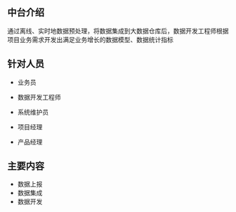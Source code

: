 ## 中台介绍

通过离线、实时地数据预处理，将数据集成到大数据仓库后，数据开发工程师根据项目业务需求开发出满足业务增长的数据模型、数据统计指标

## 针对人员

- 业务员
- 数据开发工程师

- 系统维护员
- 项目经理
- 产品经理

## 主要内容

- 数据上报
- 数据集成
- 数据开发

### 



